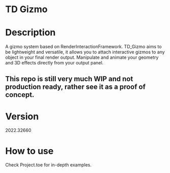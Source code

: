 # TD Gizmo

# Description
A gizmo system based on RenderInteractionFramework. TD_Gizmo aims to be lightweight and versatile, it allows you to attach interactive gizmos to any object in your final render output. Manipulate and animate your geometry and 3D effects directly from your output panel.

## This repo is still very much WIP and not production ready, rather see it as a proof of concept.

# Version
2022.32660

# How to use
Check Project.toe for in-depth examples.
